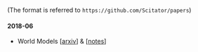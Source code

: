 (The format is referred to `https://github.com/Scitator/papers`)

#### 2018-06
- World Models [[arxiv](https://arxiv.org/pdf/1803.10122.pdf)] & [[notes](https://github.com/tegg89/paper-notes/papers/blob/master/papers/20180618_world_models.md)]
